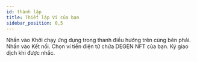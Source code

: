 ```yaml
---
id: thành lập
title: Thiết lập Ví của bạn
sidebar_position: 0,5
---
```


Nhấn vào Khởi chạy ứng dụng trong thanh điều hướng trên cùng bên phải. Nhấn vào Kết nối. Chọn ví tiền điện tử chứa DEGEN NFT của bạn. Ký giao dịch khi được nhắc. 
